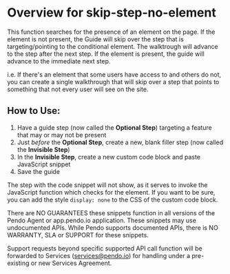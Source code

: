 # Overview for skip-step-no-element 

This function searches for the presence of an element on the page. 
If the element is not present, the Guide will skip over the step that is targeting/pointing to the conditional element. 
The walktrough will advance to the step after the next step. 
If the element is present, the guide will advance to the immediate next step. 

i.e. If there's an element that some users have access to and others do not, you can create a single walkthrough that will skip over a step that points to something that not every user will see on the site. 



## How to Use:
1. Have a guide step (now called the **Optional Step**) targeting a feature that may or may not be present
2. Just _before_ the **Optional Step**, create a new, blank filler step (now called the **Invisible Step**)
3. In the **Invisible Step**, create a new custom code block and paste JavaScript snippet
4. Save the guide

The step with the code snippet will not show, as it serves to invoke the JavaScript function which checks for the element. If you want to be sure, you can add the style `display: none` to the CSS of the custom code block.

There are NO GUARANTEES these snippets function in all versions of the Pendo Agent or app.pendo.io application. These snippets may use undocumented APIs. While Pendo supports documented APIs, there is NO WARRANTY, SLA or SUPPORT for these snippets.

Support requests beyond specific supported API call function will be forwarded to Services (services@pendo.io) for handling under a pre-existing or new Services Agreement.
